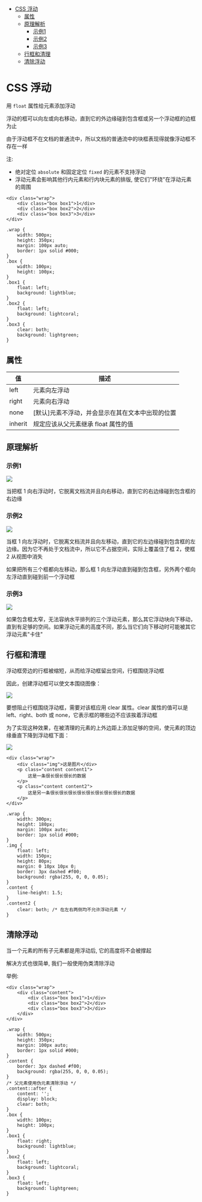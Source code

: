 <!--
 * @Author: shenxh
 * @Date: 2021-12-13 17:13:27
 * @LastEditors: shenxh
 * @LastEditTime: 2021-12-15 16:51:04
 * @Description: CSS 浮动
-->

- [CSS 浮动](#css-浮动)
  - [属性](#属性)
  - [原理解析](#原理解析)
    - [示例1](#示例1)
    - [示例2](#示例2)
    - [示例3](#示例3)
  - [行框和清理](#行框和清理)
  - [清除浮动](#清除浮动)

# CSS 浮动
用 `float` 属性给元素添加浮动

浮动的框可以向左或向右移动，直到它的外边缘碰到包含框或另一个浮动框的边框为止

由于浮动框不在文档的普通流中，所以文档的普通流中的块框表现得就像浮动框不存在一样

注: 
+ 绝对定位 `absolute` 和固定定位 `fixed` 的元素不支持浮动
+ 浮动元素会影响其他行内元素和行内块元素的排版, 使它们"环绕"在浮动元素的周围

```
<div class="wrap">
    <div class="box box1">1</div>
    <div class="box box2">2</div>
    <div class="box box3">3</div>
</div>
```
```
.wrap {
    width: 500px;
    height: 350px;
    margin: 100px auto;
    border: 1px solid #000;
}
.box {
    width: 100px;
    height: 100px;
}
.box1 {
    float: left;
    background: lightblue;
}
.box2 {
    float: left;
    background: lightcoral;
}
.box3 {
    clear: both;
    background: lightgreen;
}
```

## 属性
|值|描述|
|-|-|
|left|元素向左浮动|
|right|元素向右浮动|
|none|[默认]元素不浮动，并会显示在其在文本中出现的位置|
|inherit|规定应该从父元素继承 float 属性的值|

## 原理解析

### 示例1
![](./images/1639558123623.png)

当把框 1 向右浮动时，它脱离文档流并且向右移动，直到它的右边缘碰到包含框的右边缘

### 示例2
![](./images/1639558139961.png)

当框 1 向左浮动时，它脱离文档流并且向左移动，直到它的左边缘碰到包含框的左边缘。因为它不再处于文档流中，所以它不占据空间，实际上覆盖住了框 2，使框 2 从视图中消失

如果把所有三个框都向左移动，那么框 1 向左浮动直到碰到包含框，另外两个框向左浮动直到碰到前一个浮动框

### 示例3
![](./images/1639558157430.png)

如果包含框太窄，无法容纳水平排列的三个浮动元素，那么其它浮动块向下移动，直到有足够的空间。如果浮动元素的高度不同，那么当它们向下移动时可能被其它浮动元素"卡住"

## 行框和清理
浮动框旁边的行框被缩短，从而给浮动框留出空间，行框围绕浮动框

因此，创建浮动框可以使文本围绕图像：

![](./images/1639558210377.png)

要想阻止行框围绕浮动框，需要对该框应用 clear 属性。clear 属性的值可以是 left、right、both 或 none，它表示框的哪些边不应该挨着浮动框

为了实现这种效果，在被清理的元素的上外边距上添加足够的空间，使元素的顶边缘垂直下降到浮动框下面：

![](./images/1639558258103.png)

```
<div class="wrap">
    <div class="img">这是图片</div>
    <p class="content content1">
        这是一条很长很长很长的数据
    </p>
    <p class="content content2">
        这是另一条很长很长很长很长很长很长很长很长的数据
    </p>
</div>
```
```
.wrap {
    width: 300px;
    height: 180px;
    margin: 100px auto;
    border: 1px solid #000;
}
.img {
    float: left;
    width: 150px;
    height: 80px;
    margin: 0 10px 10px 0;
    border: 3px dashed #f00;
    background: rgba(255, 0, 0, 0.05);
}
.content {
    line-height: 1.5;
}
.content2 {
    clear: both; /* 在左右两侧均不允许浮动元素 */
}
```

## 清除浮动
当一个元素的所有子元素都是用浮动后, 它的高度将不会被撑起

解决方式也很简单, 我们一般使用伪类清除浮动

举例:
```
<div class="wrap">
    <div class="content">
        <div class="box box1">1</div>
        <div class="box box2">2</div>
        <div class="box box3">3</div>
    </div>
</div>
```
```
.wrap {
    width: 500px;
    height: 350px;
    margin: 100px auto;
    border: 1px solid #000;
}
.content {
    border: 3px dashed #f00;
    background: rgba(255, 0, 0, 0.05);
}
/* 父元素使用伪元素清除浮动 */
.content::after {
    content: '';
    display: block;
    clear: both;
}
.box {
    width: 100px;
    height: 100px;
}
.box1 {
    float: right;
    background: lightblue;
}
.box2 {
    float: left;
    background: lightcoral;
}
.box3 {
    float: left;
    background: lightgreen;
}
```
